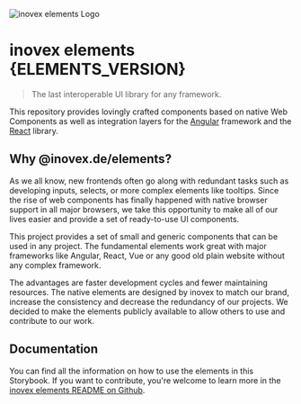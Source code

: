 ![inovex elements Logo](doc/assets/elements.svg "inovex elements Logo")

# inovex elements {ELEMENTS_VERSION}

> The last interoperable UI library for any framework.

This repository provides lovingly crafted components based on native Web Components as well as integration layers for the [Angular](https://github.com/angular) framework and the [React](https://github.com/facebook/react) library.

## Why @inovex.de/elements?

As we all know, new frontends often go along with redundant tasks such as developing inputs, selects, or more complex elements like tooltips. Since the rise of web components has finally happened with native browser support in all major browsers, we take this opportunity to make all of our lives easier and provide a set of ready-to-use UI components.

This project provides a set of small and generic components that can be used in any project. The fundamental elements work great with major frameworks like Angular, React, Vue or any good old plain website without any complex framework.

The advantages are faster development cycles and fewer maintaining resources. The native elements are designed by inovex to match our brand, increase the consistency and decrease the redundancy of our projects. We decided to make the elements publicly available to allow others to use and contribute to our work.

## Documentation

You can find all the information on how to use the elements in this Storybook. If you want to contribute, you're welcome to learn more in the [inovex elements README on Github](https://github.com/inovex/elements).
